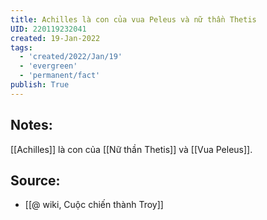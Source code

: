 ```yaml
---
title: Achilles là con của vua Peleus và nữ thần Thetis
UID: 220119232041
created: 19-Jan-2022
tags:
  - 'created/2022/Jan/19'
  - 'evergreen'
  - 'permanent/fact'
publish: True
---
```

## Notes:
[[Achilles]] là con của [[Nữ thần Thetis]] và [[Vua Peleus]]. 

## Source:
- [[@ wiki, Cuộc chiến thành Troy]]

